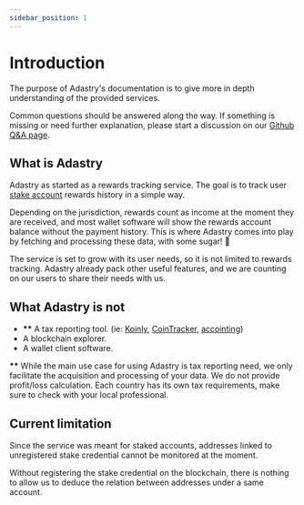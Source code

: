 ```yaml
---
sidebar_position: 1
---
```


# Introduction

The purpose of Adastry's documentation is to give more in depth understanding of the provided services.

Common questions should be answered along the way. If something is missing or need further explanation,
please start a discussion on our
[Github Q&A page](https://github.com/PaskLab/adastry-ui/discussions/categories/q-a).

## What is Adastry

Adastry as started as a rewards tracking service.
The goal is to track user [stake account](/learn/docs/definitions#account) rewards history in a simple way.

Depending on the jurisdiction, rewards count as income at the moment they are received, and most wallet
software will show the rewards account balance without the payment history. This is where Adastry comes
into play by fetching and processing these data, with some sugar! 🍰

The service is set to grow with its user needs, so it is not limited to rewards tracking. Adastry already
pack other useful features, and we are counting on our users to share their needs with us.

## What Adastry is not

- __**__ A tax reporting tool. (ie: [Koinly](https://koinly.io/), [CoinTracker](https://www.cointracker.io/),
[accointing](https://www.accointing.com/))
- A blockchain explorer.
- A wallet client software.

__**__ While the main use case for using Adastry is tax reporting need, we only facilitate the acquisition and
processing of your data. We do not provide profit/loss calculation. Each country has its own tax requirements,
make sure to check with your local professional.

## Current limitation

Since the service was meant for staked accounts, addresses linked to unregistered stake credential cannot
be monitored at the moment.

Without registering the stake credential on the blockchain, there is nothing to allow us to deduce the relation
between addresses under a same account.


